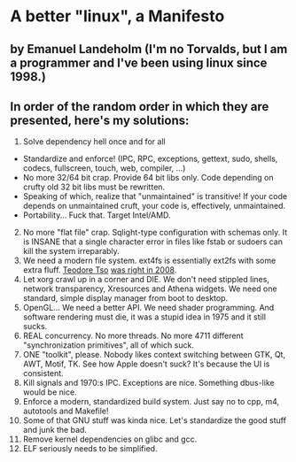 A better "linux", a Manifesto
=============================

by Emanuel Landeholm (I'm no Torvalds, but I am a programmer and I've been using linux since 1998.)
---------------------------------------------------------------------------------------------------

In order of the random order in which they are presented, here's my solutions:
------------------------------------------------------------------------------

1. Solve dependency hell once and for all
  * Standardize and enforce! (IPC, RPC, exceptions, gettext, sudo, shells, codecs, fullscreen, touch, web, compiler, ...)
  * No more 32/64 bit crap. Provide 64 bit libs only. Code depending on crufty old 32 bit libs must be rewritten.
  * Speaking of which, realize that "unmaintained" is transitive! If your code depends on unmaintained cruft, your code is, effectively, unmaintained.
  * Portability... Fuck that. Target Intel/AMD.
2. No more "flat file" crap. Sqlight-type configuration with schemas only. It is INSANE that a single character error in files like
fstab or sudoers can kill the system irreparably.
3. We need a modern file system. ext4fs is essentially ext2fs with some extra fluff. [Teodore Tso](http://http://thunk.org/tytso/blog/) [was right in 2008](https://lkml.org/lkml/2008/8/1/217).
4. Let xorg crawl up in a corner and DIE. We don't need stippled lines, network transparency, Xresources and Athena widgets. We need one standard, simple display manager from boot to desktop.
5. OpenGL... We need a better API. We need shader programming. And software rendering must die, it was a stupid idea in 1975 and it still sucks.
6. REAL concurrency. No more threads. No more 4711 different "synchronization primitives", all of which suck.
7. ONE "toolkit", please. Nobody likes context switching between GTK, Qt, AWT, Motif, TK. See how Apple doesn't suck? It's because the UI is consistent.
8. Kill signals and 1970:s IPC. Exceptions are nice. Something dbus-like would be nice.
10. Enforce a modern, standardized build system. Just say no to cpp, m4, autotools and Makefile!
11. Some of that GNU stuff was kinda nice. Let's standardize the good stuff and junk the bad.
12. Remove kernel dependencies on glibc and gcc.
13. ELF seriously needs to be simplified.

